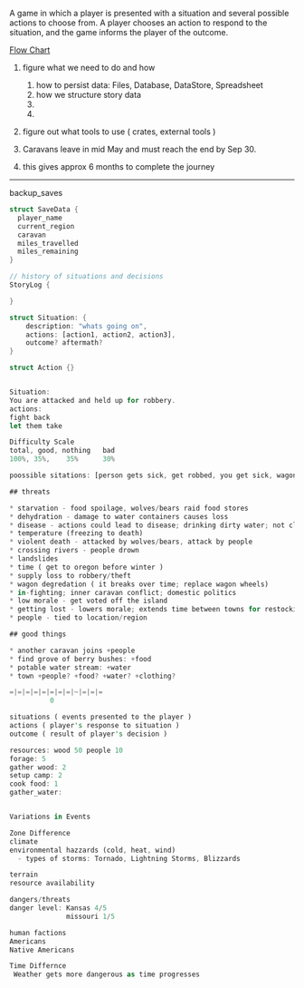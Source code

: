 A game in which a player is presented with a situation and several possible actions to choose from.
A player chooses an action to respond to the situation, and the game informs the player of the outcome.

[Flow Chart](https://lucid.app/lucidspark/ff00639e-d6b6-499f-95b2-32c1512139ca/edit?beaconFlowId=3DB1E64FB4E29A4B&invitationId=inv_a1fb25c1-2e84-4a07-87d9-cb830a418dfb&page=0_0#)

1. figure what we need to do and how
   1. how to persist data: Files, Database, DataStore, Spreadsheet
   2. how we structure story data
   3.
   4.
2. figure out what tools to use ( crates, external tools )

1. Caravans leave in mid May and must reach the end by Sep 30.
2. this gives approx 6 months to complete the journey

<hr>

backup_saves





```rust
struct SaveData {
  player_name
  current_region
  caravan
  miles_travelled
  miles_remaining
}

// history of situations and decisions
StoryLog {

}

struct Situation: {
    description: "whats going on",
    actions: [action1, action2, action3],
    outcome? aftermath?
}

struct Action {}


Situation:
You are attacked and held up for robbery.
actions:
fight back
let them take

Difficulty Scale
total, good, nothing   bad
100%, 35%,    35%      30%

poossible sitations: [person gets sick, get robbed, you get sick, wagon breaks, some fucked up shit]

## threats

* starvation - food spoilage, wolves/bears raid food stores
* dehydration - damage to water containers causes loss
* disease - actions could lead to disease; drinking dirty water; not cleaning a wound(infection)
* temperature (freezing to death)
* violent death - attacked by wolves/bears, attack by people
* crossing rivers - people drown
* landslides
* time ( get to oregon before winter )
* supply loss to robbery/theft
* wagon degredation ( it breaks over time; replace wagon wheels)
* in-fighting; inner caravan conflict; domestic politics
* low morale - get voted off the island
* getting lost - lowers morale; extends time between towns for restocking supplies
* people - tied to location/region

## good things

* another caravan joins +people
* find grove of berry bushes: +food
* potable water stream: +water
* town +people? +food? +water? +clothing?

=|=|=|=|=|=|=|=|~|=|=|=
          0

situations ( events presented to the player )
actions ( player's response to situation )
outcome ( result of player's decision )

resources: wood 50 people 10
forage: 5
gather wood: 2
setup camp: 2
cook food: 1
gather_water:


Variations in Events

Zone Difference
climate
environmental hazzards (cold, heat, wind)
  - types of storms: Tornado, Lightning Storms, Blizzards

terrain
resource availability

dangers/threats
danger level: Kansas 4/5
              missouri 1/5

human factions
Americans
Native Americans

Time Differnce
 Weather gets more dangerous as time progresses